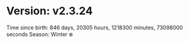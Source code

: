 # Version: v2.3.24
Time since birth: 846 days, 20305 hours, 1218300 minutes, 73098000 seconds
Season: Winter ❄️
